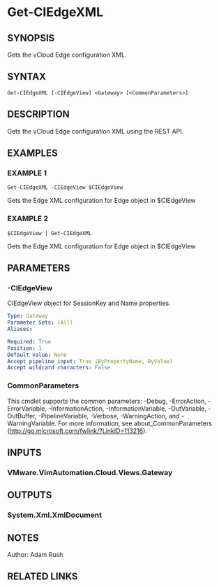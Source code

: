 # Get-CIEdgeXML

## SYNOPSIS
Gets the vCloud Edge configuration XML.

## SYNTAX

```
Get-CIEdgeXML [-CIEdgeView] <Gateway> [<CommonParameters>]
```

## DESCRIPTION
Gets the vCloud Edge configuration XML using the REST API.

## EXAMPLES

### EXAMPLE 1
```
Get-CIEdgeXML -CIEdgeView $CIEdgeView
```

Gets the Edge XML configuration for Edge object in $CIEdgeView

### EXAMPLE 2
```
$CIEdgeView | Get-CIEdgeXML
```

Gets the Edge XML configuration for Edge object in $CIEdgeView

## PARAMETERS

### -CIEdgeView
CIEdgeView object for SessionKey and Name properties.

```yaml
Type: Gateway
Parameter Sets: (All)
Aliases:

Required: True
Position: 1
Default value: None
Accept pipeline input: True (ByPropertyName, ByValue)
Accept wildcard characters: False
```

### CommonParameters
This cmdlet supports the common parameters: -Debug, -ErrorAction, -ErrorVariable, -InformationAction, -InformationVariable, -OutVariable, -OutBuffer, -PipelineVariable, -Verbose, -WarningAction, and -WarningVariable.
For more information, see about_CommonParameters (http://go.microsoft.com/fwlink/?LinkID=113216).

## INPUTS

### VMware.VimAutomation.Cloud.Views.Gateway
## OUTPUTS

### System.Xml.XmlDocument
## NOTES
Author: Adam Rush

## RELATED LINKS
